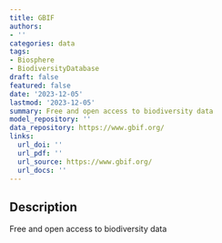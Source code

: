 ```yaml
---
title: GBIF
authors:
- ''
categories: data
tags:
- Biosphere
- BiodiversityDatabase
draft: false
featured: false
date: '2023-12-05'
lastmod: '2023-12-05'
summary: Free and open access to biodiversity data
model_repository: ''
data_repository: https://www.gbif.org/
links:
  url_doi: ''
  url_pdf: ''
  url_source: https://www.gbif.org/
  url_docs: ''
---
```


## Description

Free and open access to biodiversity data

